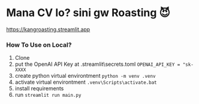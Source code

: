 # Mana CV lo? sini gw Roasting 😈

https://kangroasting.streamlit.app

### How To Use on Local?
1. Clone
2. put the OpenAI API Key at .streamlit\secrets.toml `OPENAI_API_KEY = "sk-XXXX`
3. create python virtual environtment `python -m venv .venv`
4. activate virtual environtment `.venv\Scripts\activate.bat`
5. install requirements
6. run `streamlit run main.py`
